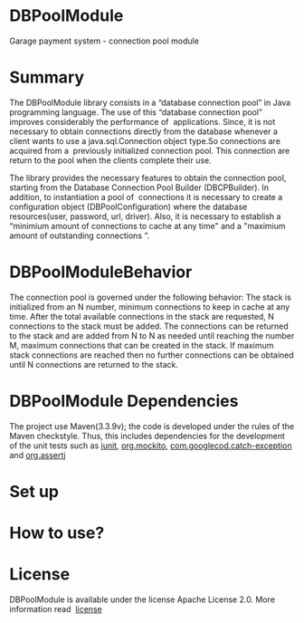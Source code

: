 # DBPoolModule
Garage payment system - connection pool module

# Summary

The DBPoolModule library consists in a “database connection pool” in Java programming language. The use of this “database connection pool” improves considerably the performance of  applications. Since, it is not necessary to obtain connections directly from the database whenever a client wants to use a java.sql.Connection object type.So connections are acquired from a  previously initialized connection pool. This connection are return to the pool when the clients complete their use. 

The library provides the necessary features to obtain the connection pool, starting from the Database Connection Pool Builder (DBCPBuilder). In addition, to instantiation a pool of  connections it is necessary to create a configuration object (DBPoolConfiguration) where the database resources(user, password, url, driver). Also, it is necessary to establish a “minimium amount of connections to cache at any time" and a "maximium amount of outstanding connections
“.

# DBPoolModuleBehavior

The connection pool is governed under the following behavior: The stack is initialized from an N number, minimum connections to keep in cache at any time. After the total available connections in the stack are requested, N connections to the stack must be added. The connections can be returned to the stack and are added from N to N as needed until reaching the number M, maximum connections that can be created in the stack. If maximum stack connections are reached then no further connections can be obtained until N connections are returned to the stack. 

# DBPoolModule Dependencies

The project use Maven(3.3.9v); the code is developed under the rules of the Maven checkstyle. Thus, this includes dependencies for the development of the unit tests such as [junit](https://mvnrepository.com/artifact/junit/junit/4.11), [org.mockito](https://mvnrepository.com/artifact/org.mockito/mockito-core/1.9.5), [com.googlecod.catch-exception](https://mvnrepository.com/artifact/com.googlecode.catch-exception/catch-exception) and [org.assertj](https://mvnrepository.com/artifact/org.assertj/assertj-core/1.5.0)

# Set up
# How to use?
# License 

DBPoolModule is available under the license Apache License 2.0. More information read  [license](https://choosealicense.com/licenses/)
